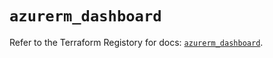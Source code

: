 # `azurerm_dashboard`

Refer to the Terraform Registory for docs: [`azurerm_dashboard`](https://registry.terraform.io/providers/hashicorp/azurerm/3.85.0/docs/resources/dashboard).
